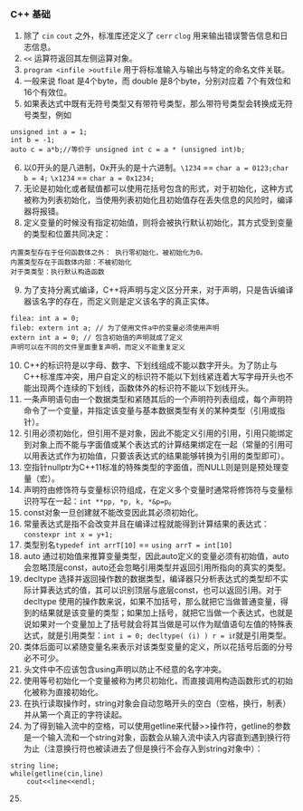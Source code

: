 ### C++ 基础

1. 除了 `cin` `cout` 之外，标准库还定义了 `cerr` `clog` 用来输出错误警告信息和日志信息。
2. `<<` 运算符返回其左侧运算对象。
3. `program <infile >outfile` 用于将标准输入与输出与特定的命名文件关联。
4. 一般来说 float 是4个byte，而 double 是8个byte，分别对应着 7个有效位和16个有效位。
5. 如果表达式中既有无符号类型又有带符号类型，那么带符号类型会转换成无符号类型，例如
```
unsigned int a = 1;
int b = -1; 
auto c = a*b;//等价于 unsigned int c = a * (unsigned int)b;
```
6. 以0开头的是八进制，0x开头的是十六进制。`\1234` == `char a = 0123;char b = 4;` `\x1234` == `char a = 0x1234;`
7. 无论是初始化或者赋值都可以使用花括号包含的形式，对于初始化，这种方式被称为列表初始化，当使用列表初始化且初始值存在丢失信息的风险时，编译器将报错。
8. 定义变量的时候没有指定初始值，则将会被执行默认初始化，其方式受到变量的类型和位置共同决定：
```
内置类型存在于任何函数体之外： 执行零初始化，被初始化为0。
内置类型存在于函数体内部：不被初始化
对于类类型：执行默认构造函数
```
9. 为了支持分离式编译，C++将声明与定义区分开来，对于声明，只是告诉编译器该名字的存在，而定义则是定义该名字的真正实体。
```
filea: int a = 0;
fileb: extern int a; // 为了使用文件a中的变量必须使用声明
extern int a = 0; // 包含初始值的声明就成了定义
声明可以在不同的文件里面重复声明，而定义不能重复定义
```
10. C++的标识符是以字母、数字、下划线组成不能以数字开头。为了防止与C++标准库冲突，用户自定义的标识符不能以下划线紧连着大写字母开头也不能出现两个连续的下划线，函数体外的标识符不能以下划线开头。
11. 一条声明语句由一个数据类型和紧随其后的一个声明符列表组成，每个声明符命令了一个变量，并指定该变量与基本数据类型有关的某种类型（引用或指针）。
12. 引用必须初始化，但引用不是对象，因此不能定义引用的引用，引用只能绑定到对象上而不能与字面值或某个表达式的计算结果绑定在一起（常量的引用可以用表达式作为初始值，只要该表达式的结果能够转换为引用的类型即可）。
13. 空指针nullptr为C++11标准的特殊类型的字面值，而NULL则是则是预处理变量（宏）。
14. 声明符由修饰符与变量标识符组成，在定义多个变量时通常将修饰符与变量标识符写在一起：`int **pp, *p, k, *&p=p`。
15. const对象一旦创建就不能改变因此其必须初始化。
16. 常量表达式是指不会改变并且在编译过程就能得到计算结果的表达式：`constexpr int x = y+1;`
17. 类型别名`typedef int arrT[10]` == `using arrT = int[10]`
18. auto 通过初始值来推算变量类型，因此auto定义的变量必须有初始值，auto会忽略顶层const，auto还会忽略引用类型并返回引用所指向的真实的类型。
19. decltype 选择并返回操作数的数据类型，编译器只分析表达式的类型却不实际计算表达式的值，其可以识别顶层与底层const，也可以返回引用。对于decltype 使用的操作数来说，如果不加括号，那么就把它当做普通变量，得到的结果就是该变量的类型；如果加上括号，就把它当做一个表达式，也就是说如果对一个变量加上了括号就会将其当做是可以作为赋值语句左值的特殊表达式，就是引用类型：`int i = 0; decltype( (i) ) r = i`r就是引用类型。
20. 类体后面可以紧随变量名来表示对该类型变量的定义，所以花括号后面的分号必不可少。
21. 头文件中不应该包含using声明以防止不经意的名字冲突。
22. 使用等号初始化一个变量被称为拷贝初始化，而直接调用构造函数形式的初始化被称为直接初始化。
23. 在执行读取操作时，string对象会自动忽略开头的空白（空格，换行，制表）并从第一个真正的字符读起。
24. 为了得到输入流中的空格，可以使用getline来代替>>操作符，getline的参数是一个输入流和一个string对象，函数会从输入流中读入内容直到遇到换行符为止（注意换行符也被读进去了但是换行不会存入到string对象中）：
```
string line;
while(getline(cin,line)
    cout<<line<<endl;
```
25. 
